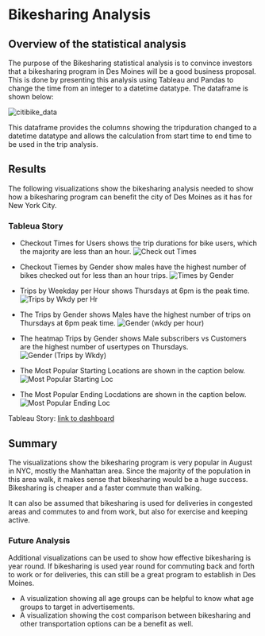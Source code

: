 # Bikesharing Analysis

## Overview of the statistical analysis
The purpose of the Bikesharing statistical analysis is to convince investors that a bikesharing program in Des Moines will be a good business proposal. This is done by presenting this analysis using Tableau and Pandas to change the time from an integer to a datetime datatype. The dataframe is shown  below: 

![citibike_data](https://user-images.githubusercontent.com/30300621/190234649-8b3519f8-2a4b-4025-b7ea-6a7c6a09d1a2.PNG)


This dataframe provides the columns showing the tripduration changed to a datetime datatype and allows the calculation from start time to end time to be used in the trip analysis. 
 
## Results
The following visualizations show the bikesharing analysis needed to show how a bikesharing program can benefit the city of Des Moines as it has for New York City. 

### Tableua Story 

- Checkout Times for Users shows the trip durations for bike users, which the majority are less than an hour. 
![Check out Times](https://user-images.githubusercontent.com/30300621/190303917-785e29c3-ce6a-405f-9a47-aa68ca97a7cb.PNG)


- Checkout Tiemes by Gender show males have the highest number of bikes checked out for less than an hour trips. 
![Times by Gender](https://user-images.githubusercontent.com/30300621/190304279-465e5348-106f-4eff-9113-f8b414b4a99e.PNG)


- Trips by Weekday per Hour shows Thursdays at 6pm is the peak time. 
![Trips by Wkdy per Hr](https://user-images.githubusercontent.com/30300621/190304487-80de3909-2cb6-40a2-a353-499dfbf6e2bb.PNG)


- The Trips by Gender shows Males have the highest number of trips on Thursdays at 6pm peak time. 
![Gender (wkdy per hour)](https://user-images.githubusercontent.com/30300621/190304604-9ab7abad-34eb-4625-af05-7c5a06d8c2fa.PNG)


- The heatmap Trips by Gender shows Male subscribers vs Customers are the highest number of usertypes on Thursdays. 
![Gender (Trips by Wkdy)](https://user-images.githubusercontent.com/30300621/190305109-a00b9cd1-a779-416a-8f21-9ba281de729f.PNG)


- The Most Popular Starting Locations are shown in the caption below. 
![Most Popular Starting Loc](https://user-images.githubusercontent.com/30300621/190305462-fa282322-6601-49a6-927f-c9405286da9f.PNG)


- The Most Popular Ending Locdations are shown in the caption below. 
![Most Popular Ending Loc](https://user-images.githubusercontent.com/30300621/190305552-8e50af80-ad2e-4e96-a3f4-483f37e9b72d.PNG)

Tableau Story:   [link to dashboard](https://public.tableau.com/views/CitibikeChallengebasic/Story1?:language=en-US&publish=yes&:display_count=n&:origin=viz_share_link)


## Summary 
The visualizations show the bikesharing program is very popular in August in NYC, mostly the Manhattan area. Since the majority of the population in this area walk, it makes sense that bikesharing would be a huge success. Bikesharing is cheaper and a faster commute than walking. 

It can also be assumed that bikesharing is used for deliveries in congested areas and commutes to and from work, but also for exercise and keeping active. 

### Future Analysis
Additional visualizations can be used to show how effective bikesharing is year round. If bikesharing is used year round for commuting back and forth to work or for deliveries, this can still be a great program to establish in Des Moines. 
  - A visualization showing all age groups can be helpful to know what age groups to target in advertisements. 
  - A visualization showing the cost comparison between bikesharing and other transportation options can be a benefit as well. 
  
